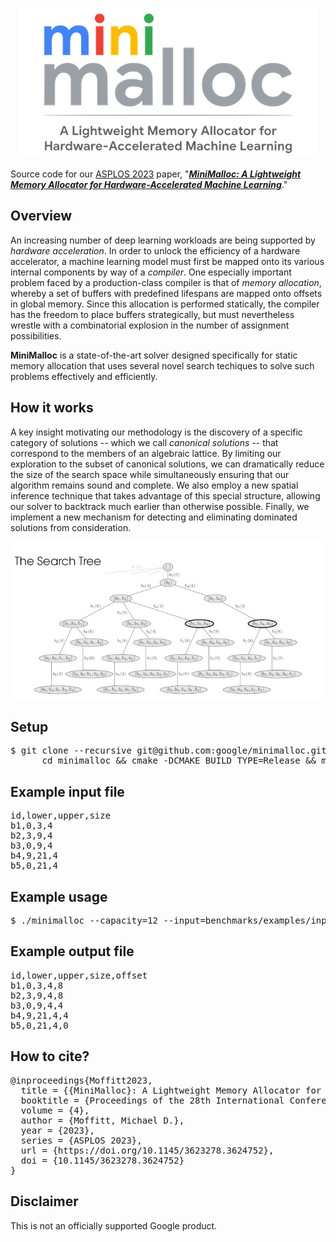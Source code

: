 <p align="center">
<img src="img/minimalloc.png">
</p>

Source code for our [ASPLOS 2023](https://www.asplos-conference.org/asplos2023/) paper, "***[MiniMalloc: A Lightweight Memory Allocator for Hardware-Accelerated Machine Learning](https://doi.org/10.1145/3623278.3624752)***."

## Overview

An increasing number of deep learning workloads are being supported by *hardware acceleration*.  In order to unlock the efficiency of a hardware accelerator, a machine learning model must first be mapped onto its various internal components by way of a *compiler*.  One especially important problem faced by a production-class compiler is that of *memory allocation*, whereby a set of buffers with predefined lifespans are mapped onto offsets in global memory.  Since this allocation is performed statically, the compiler has the freedom to place buffers strategically, but must nevertheless wrestle with a combinatorial explosion in the number of assignment possibilities.

**MiniMalloc** is a state-of-the-art solver designed specifically for static memory allocation that uses several novel search techiques to solve such problems effectively and efficiently.

## How it works

A key insight motivating our methodology is the discovery of a specific category of solutions -- which we call *canonical solutions* -- that correspond to the members of an algebraic lattice.  By limiting our exploration to the subset of canonical solutions, we can dramatically reduce the size of the search space while simultaneously ensuring that our algorithm remains sound and complete.  We also employ a new spatial inference technique that takes advantage of this special structure, allowing our solver to backtrack much earlier than otherwise possible.  Finally, we implement a new mechanism for detecting and eliminating dominated solutions from consideration.

<img src="img/lattice.gif">

## Setup

<pre>
$ git clone --recursive git@github.com:google/minimalloc.git && \
      cd minimalloc && cmake -DCMAKE_BUILD_TYPE=Release && make
</pre>

## Example input file

<pre>
id,lower,upper,size
b1,0,3,4
b2,3,9,4
b3,0,9,4
b4,9,21,4
b5,0,21,4
</pre>

## Example usage

<pre>
$ ./minimalloc --capacity=12 --input=benchmarks/examples/input.12.csv --output=output.12.csv
</pre>

## Example output file

<pre>
id,lower,upper,size,offset
b1,0,3,4,8
b2,3,9,4,8
b3,0,9,4,4
b4,9,21,4,4
b5,0,21,4,0
</pre>

## How to cite?

<pre>
@inproceedings{Moffitt2023,
  title = {{MiniMalloc}: A Lightweight Memory Allocator for Hardware-Accelerated Machine Learning},
  booktitle = {Proceedings of the 28th International Conference on Architectural Support for Programming Languages and Operating Systems},
  volume = {4},
  author = {Moffitt, Michael D.},
  year = {2023},
  series = {ASPLOS 2023},
  url = {https://doi.org/10.1145/3623278.3624752},
  doi = {10.1145/3623278.3624752}
}
</pre>

## Disclaimer

This is not an officially supported Google product.
